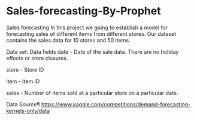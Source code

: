 # Sales-forecasting-By-Prophet

Sales forecasting
In this project we going to establish a model for forecasting sales of different items from different stores. Our dataset contains the sales data for 10 stores and 50 items.

Data set:
Data fields date - Date of the sale data. There are no holiday effects or store closures.

store - Store ID

item - Item ID

sales - Number of items sold at a particular store on a particular date.

Data Source¶
https://www.kaggle.com/competitions/demand-forecasting-kernels-only/data
